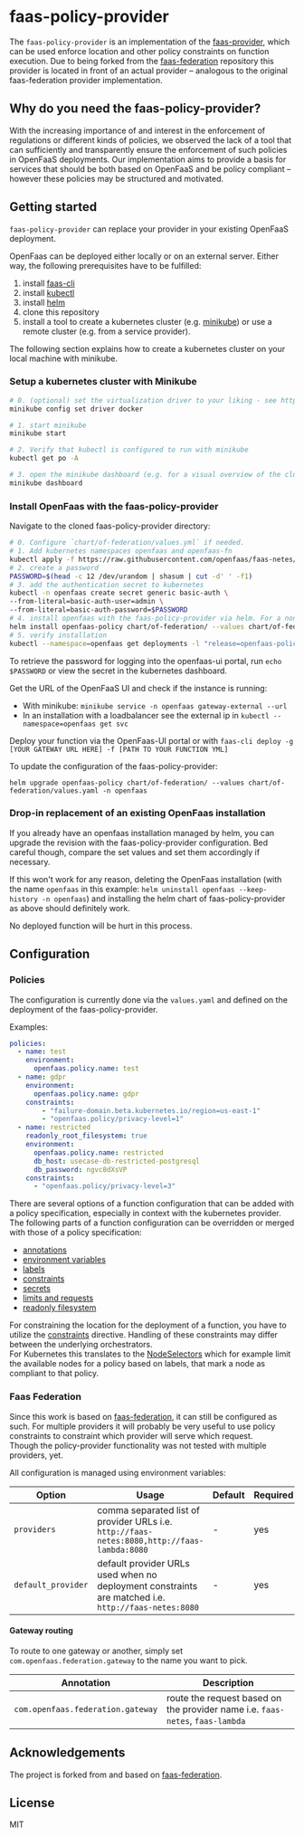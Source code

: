 # faas-policy-provider

The `faas-policy-provider` is an implementation of the [faas-provider](https://github.com/openfaas/faas-provider),
which can be used enforce location and other policy constraints on function execution.
Due to being forked from the [faas-federation](https://github.com/openfaas-incubator/faas-federation) repository this 
provider is located in front of an actual provider – analogous to the original faas-federation provider implementation.

## Why do you need the faas-policy-provider?

With the increasing importance of and interest in the enforcement of regulations or different kinds of policies, we observed
the lack of a tool that can sufficiently and transparently ensure the enforcement of such policies in OpenFaaS deployments. 
Our implementation aims to provide a basis for services that should be both based on OpenFaaS and be policy compliant – 
however these policies may be structured and motivated.

## Getting started

`faas-policy-provider` can replace your provider in your existing OpenFaaS deployment.

OpenFaas can be deployed either locally or on an external server. Either way, the following 
prerequisites have to be fulfilled:

1. install [faas-cli](https://docs.openfaas.com/cli/install/)
2. install [kubectl](https://kubernetes.io/docs/tasks/tools/install-kubectl/)
3. install [helm](https://helm.sh/docs/intro/install/)
4. clone this repository
5. install a tool to create a kubernetes cluster (e.g. [minikube](https://minikube.sigs.k8s.io/docs/start/)) or 
   use a remote cluster (e.g. from a service provider).

The following section explains how to create a kubernetes cluster on your local machine with minikube.

### Setup a kubernetes cluster with Minikube 

```bash
# 0. (optional) set the virtualization driver to your liking - see https://minikube.sigs.k8s.io/docs/drivers/
minikube config set driver docker

# 1. start minikube
minikube start

# 2. Verify that kubectl is configured to run with minikube
kubectl get po -A

# 3. open the minikube dashboard (e.g. for a visual overview of the clusters deployments and services)
minikube dashboard
```

### Install OpenFaas with the faas-policy-provider

Navigate to the cloned faas-policy-provider directory:

```bash
# 0. Configure `chart/of-federation/values.yml` if needed.
# 1. Add kubernetes namespaces openfaas and openfaas-fn
kubectl apply -f https://raw.githubusercontent.com/openfaas/faas-netes/master/namespaces.yml
# 2. create a password
PASSWORD=$(head -c 12 /dev/urandom | shasum | cut -d' ' -f1)
# 3. add the authentication secret to kubernetes
kubectl -n openfaas create secret generic basic-auth \
--from-literal=basic-auth-user=admin \
--from-literal=basic-auth-password=$PASSWORD
# 4. install openfaas with the faas-policy-provider via helm. For a non-local installation add `--set serviceType=LoadBalancer`
helm install openfaas-policy chart/of-federation/ --values chart/of-federation/values.yaml -n openfaas
# 5. verify installation
kubectl --namespace=openfaas get deployments -l "release=openfaas-policy, app=openfaas-federation"
```

To retrieve the password for logging into the openfaas-ui portal, run `echo $PASSWORD` or
view the secret in the kubernetes dashboard.

Get the URL of the OpenFaaS UI and check if the instance is running:

- With minikube: `minikube service -n openfaas gateway-external --url`
- In an installation with a loadbalancer see the external ip in `kubectl --namespace=openfaas get svc`

Deploy your function via the OpenFaas-UI portal or with `faas-cli deploy -g [YOUR GATEWAY URL HERE] -f [PATH TO YOUR FUNCTION YML]`

To update the configuration of the faas-policy-provider:

`helm upgrade openfaas-policy chart/of-federation/ --values chart/of-federation/values.yaml -n openfaas`

### Drop-in replacement of an existing OpenFaas installation

If you already have an openfaas installation managed by helm, you can upgrade the revision with the faas-policy-provider
configuration. Bed careful though, compare the set values and set them accordingly if necessary.

If this won't work for any reason, deleting the OpenFaas installation 
(with the name `openfaas` in this example: `helm uninstall openfaas --keep-history -n openfaas`)
and installing the helm chart of faas-policy-provider as above should definitely work.

No deployed function will be hurt in this process.

## Configuration

### Policies

The configuration is currently done via the `values.yaml` and defined on the deployment of the faas-policy-provider.

Examples:

```yaml
policies:
  - name: test
    environment:
      openfaas.policy.name: test
  - name: gdpr
    environment:
      openfaas.policy.name: gdpr
    constraints:
        - "failure-domain.beta.kubernetes.io/region=us-east-1"
        - "openfaas.policy/privacy-level=1"
  - name: restricted
    readonly_root_filesystem: true
    environment:
      openfaas.policy.name: restricted
      db_host: usecase-db-restricted-postgresql
      db_password: ngvc8dXsVP
    constraints:
      - "openfaas.policy/privacy-level=3"
``` 

There are several options of a function configuration that can be added with a policy specification, 
especially in context with the kubernetes provider.  
The following parts of a function configuration can be overridden or merged with those of a policy specification:
- [annotations](https://docs.openfaas.com/reference/yaml/#function-annotations)
- [environment variables](https://docs.openfaas.com/reference/yaml/#function-environmental-variables)
- [labels](https://docs.openfaas.com/reference/yaml/#function-labels)
- [constraints](https://docs.openfaas.com/reference/yaml/#function-constraints)
- [secrets](https://docs.openfaas.com/reference/yaml/#function-secure-secrets)
- [limits and requests](https://docs.openfaas.com/reference/yaml/#function-memorycpu-limits)
- [readonly filesystem](https://docs.openfaas.com/reference/yaml/#function-read-only-root-filesystem)

For constraining the location for the deployment of a function, you have to utilize the [constraints](https://docs.openfaas.com/reference/yaml/#function-constraints)
directive. Handling of these constraints may differ between the underlying orchestrators.  
For Kubernetes this translates to the [NodeSelectors](https://kubernetes.io/docs/concepts/scheduling-eviction/assign-pod-node/)
which for example limit the available nodes for a policy based on labels, that mark a node as compliant to that policy.

### Faas Federation

Since this work is based on [faas-federation](https://github.com/openfaas-incubator/faas-federation), it can still be
configured as such. For multiple providers it will probably be very useful to use policy constraints to constraint which
provider will serve which request.  
Though the policy-provider functionality was not tested with multiple providers, yet. 

All configuration is managed using environment variables:

| Option                            | Usage      | Default                  | Required |
|-----------------------------------|------------|--------------------------|----------|
| `providers`           | comma separated list of provider URLs i.e. `http://faas-netes:8080,http://faas-lambda:8080` | - |   yes    |
| `default_provider`    | default provider URLs used when no deployment constraints are matched i.e. `http://faas-netes:8080` | - |   yes    |

#### Gateway routing

To route to one gateway or another, simply set `com.openfaas.federation.gateway` to the name you want to pick.

| Annotation | Description |
| ----|----|
| `com.openfaas.federation.gateway` | route the request based on the provider name i.e. `faas-netes`, `faas-lambda` |

## Acknowledgements

The project is forked from and based on [faas-federation](https://github.com/openfaas-incubator/faas-federation).

## License

MIT
